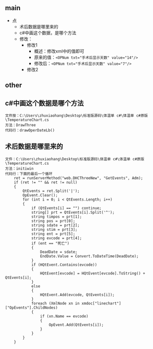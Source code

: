 ## main

- 点
	- 术后数据是哪里来的
	- c#中画这个数据，是哪个方法
	- 修改：
		- 修改1
			- 概述：修改xml中的值即可
			- 原来的值：`<OPNum txt="手术后显示天数" value="14"/>`
			- 修改后：`<OPNum txt="手术后显示天数" value="7"/>`
		- 修改2


## other

## c#中画这个数据是哪个方法

```
文件按：C:\Users\zhuxiaohang\Desktop\标准版源码\体温单 c#\体温单 c#原版\TemperatureChart.cs
方法：DrawThree
代码行：drawOperDateLb()
```

## 术后数据是哪里来的

```
文件：C:\Users\zhuxiaohang\Desktop\标准版源码\体温单 c#\体温单 c#原版\TemperatureChart.cs
方法：initiwin
代码行：下面的最后一个循环
	ret = runServerMethod("web.DHCThreeNew", "GetEvents", Adm);
	if (ret != "" && ret != null)
	{
		QtEvents = ret.Split('|');
		OpEvent.Clear();
		for (int i = 0; i < QtEvents.Length; i++)
		{
			if (QtEvents[i] == "") continue;
			string[] prt = QtEvents[i].Split('^');
			string timpos = prt[1];
			string pos = prt[0];
			string sdate = prt[2];
			string stim = prt[3];
			string ent = prt[5];
			string evcode = prt[4];
			if (ent == "死亡")
			{
				DeadDate = sdate;
				EndDate.Value = Convert.ToDateTime(DeadDate);
			}
			if (HQtEvent.Contains(evcode))
			{
				HQtEvent[evcode] = HQtEvent[evcode].ToString() + QtEvents[i];
			}
			else
			{
				HQtEvent.Add(evcode, QtEvents[i]);
			}
			foreach (XmlNode xn in xmdoc["linechart"]["OpEvents"].ChildNodes)
			{
				if (xn.Name == evcode)
				{
					OpEvent.Add(QtEvents[i]);
				}
			}
		}
	}
```
